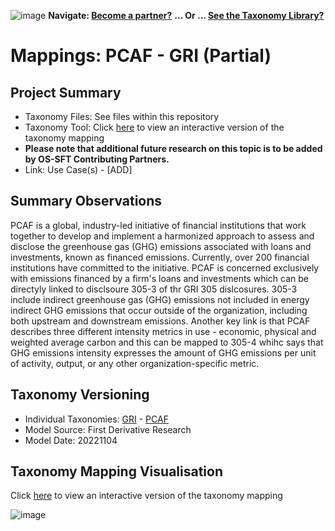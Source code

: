 ![image](https://user-images.githubusercontent.com/112073913/188821900-0c411acf-fbdd-4163-adc9-3ba4e2be78df.png)
**Navigate: [Become a partner?](https://github.com/OS-SFT/06-COLLABORATORS-PARTNERS)**
**... Or ... [See the Taxonomy Library?](https://github.com/orgs/OS-SFT/projects/2)**

# Mappings: PCAF - GRI (Partial)
## Project Summary
- Taxonomy Files: See files within this repository
- Taxonomy Tool: Click [here](https://os-sft.solidatus.com/viewer/share/8Y9KVA7NjCU2P3mdi4URBnSaCeEaeoGk) to view an interactive version of the taxonomy mapping
- **Please note that additional future research on this topic is to be added by OS-SFT Contributing Partners.**
- Link: Use Case(s) - [ADD]

## Summary Observations
PCAF is a global, industry-led initiative of financial institutions that work together to develop and implement a harmonized approach to assess and disclose the greenhouse gas (GHG) emissions associated with loans and investments, known as financed emissions. Currently, over 200 financial institutions have committed to the initiative. PCAF is concerned exclusively with emissions financed by a firm's loans and investments which can be directyly linked to disclsoure 305-3 of thr GRI 305 dislcosures. 305-3  include indirect greenhouse gas (GHG) emissions not included in energy indirect GHG emissions that occur outside of the organization, including both upstream and downstream emissions. Another key link is that PCAF describes three different intensity metrics in use - economic, physical and weighted average carbon and this can be mapped to 305-4 whihc says that GHG emissions intensity expresses the amount of GHG emissions per unit of activity, output, or any other organization-specific metric. 

## Taxonomy Versioning

- Individual Taxonomies: [GRI](https://github.com/OS-SFT/Taxonomy-Mappings-Library/tree/main/Single%20Taxonomies/GRI) - [PCAF](https://github.com/OS-SFT/Taxonomy-Mappings-Library/tree/main/Single%20Taxonomies/PCAF)
- Model Source: First Derivative Research
- Model Date: 20221104

## Taxonomy Mapping Visualisation

Click [here](https://os-sft.solidatus.com/viewer/share/8Y9KVA7NjCU2P3mdi4URBnSaCeEaeoGk) to view an interactive version of the taxonomy mapping

![image](https://github.com/OS-SFT/Taxonomy-Mappings-Library/assets/112079442/430aed69-486e-4d0a-8a03-2ff0f9a9c1ac)

